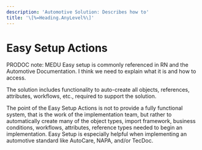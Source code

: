 ```yaml
---
description: 'Automotive Solution: Describes how to'
title: '\[%=Heading.AnyLevel%\]'
---
```


Easy Setup Actions
==================

PRODOC note: MEDU Easy setup is commonly referenced in RN and the
Automotive Documentation. I think we need to explain what it is and how
to access.

The solution includes functionality to auto-create all objects,
references, attributes, workflows, etc., required to support the
solution.

The point of the Easy Setup Actions is not to provide a fully functional
system, that is the work of the implementation team, but rather to
automatically create many of the object types, import framework,
business conditions, workflows, attributes, reference types needed to
begin an implementation. Easy Setup is especially helpful when
implementing an automotive standard like AutoCare, NAPA, and/or TecDoc.
